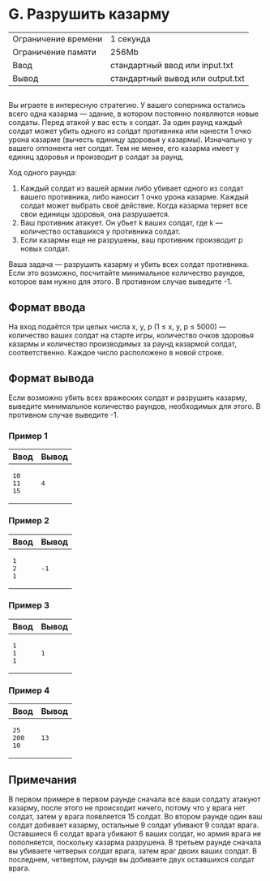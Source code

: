 <div class="problem-statement">
   <div class="header">
      <h1 class="title">G. Разрушить казарму</h1>
      <table>
         <tr class="time-limit">
            <td class="property-title">Ограничение времени</td>
            <td>1&nbsp;секунда</td>
         </tr>
         <tr class="memory-limit">
            <td class="property-title">Ограничение памяти</td>
            <td>256Mb</td>
         </tr>
         <tr class="input-file">
            <td class="property-title">Ввод</td>
            <td colspan="1">стандартный ввод или input.txt</td>
         </tr>
         <tr class="output-file">
            <td class="property-title">Вывод</td>
            <td colspan="1">стандартный вывод или output.txt</td>
         </tr>
      </table>
   </div>
   <h2></h2>
   <div class="legend"><span style="">
         <p>Вы играете в интересную стратегию. У вашего соперника остались всего одна казарма&nbsp;&mdash; здание, в котором постоянно появляются новые солдаты. Перед атакой у вас есть <span class="tex-math-text">x</span> солдат. За один раунд каждый солдат может убить одного из солдат противника или нанести 1 очко урона казарме (вычесть единицу
            здоровья у казармы). Изначально у вашего оппонента нет солдат. Тем не менее, его казарма имеет <span class="tex-math-text">y</span> единиц здоровья и производит <span class="tex-math-text">p</span> солдат за раунд.
         </p></span><p>Ход одного раунда: 
         <ol>
            <li>Каждый солдат из вашей армии либо убивает одного из солдат вашего противника, либо наносит 1 очко урона казарме. Каждый солдат
               может выбрать своё действие. Когда казарма теряет все свои единицы здоровья, она разрушается. 
            </li>
            <li>Ваш противник атакует. Он убьет <span class="tex-math-text">k</span> ваших солдат, где <span class="tex-math-text">k</span>&nbsp;&mdash; количество оставшихся у противника солдат. 
            </li>
            <li>Если казармы еще не разрушены, ваш противник производит <span class="tex-math-text">p</span> новых солдат. 
            </li>
         </ol>
      </p>
      <p>Ваша задача&nbsp;&mdash; разрушить казарму и убить всех солдат противника. Если это возможно, посчитайте минимальное количество раундов, которое вам
         нужно для этого. В противном случае выведите <span class="tex-math-text">-1</span>.
      </p>
   </div>
   <h2>Формат ввода</h2>
   <div class="input-specification"><span style="">
         <p>На вход подаётся три целых числа <span class="tex-math-text">x</span>, <span class="tex-math-text">y</span>, <span class="tex-math-text">p</span> (<span class="tex-math-text">1 &le; x, y, p &le; 5000</span>)&nbsp;&mdash; количество ваших солдат на старте игры, количество очков здоровья казармы и количество производимых за раунд казармой солдат,
            соответственно. Каждое число расположено в новой строке.
         </p></span></div>
   <h2>Формат вывода</h2>
   <div class="output-specification"><span style="">
         <p>Если возможно убить всех вражеских солдат и разрушить казарму, выведите минимальное количество раундов, необходимых для этого.
            В противном случае выведите <span class="tex-math-text">-1</span>.
         </p></span></div>
   <h3>Пример 1</h3>
   <table class="sample-tests">
      <thead>
         <tr>
            <th>Ввод</th>
            <th>Вывод</th>
         </tr>
      </thead>
      <tbody>
         <tr>
            <td><pre>10
11
15
</pre></td>
            <td><pre>4
</pre></td>
         </tr>
      </tbody>
   </table>
   <h3>Пример 2</h3>
   <table class="sample-tests">
      <thead>
         <tr>
            <th>Ввод</th>
            <th>Вывод</th>
         </tr>
      </thead>
      <tbody>
         <tr>
            <td><pre>1
2
1
</pre></td>
            <td><pre>-1
</pre></td>
         </tr>
      </tbody>
   </table>
   <h3>Пример 3</h3>
   <table class="sample-tests">
      <thead>
         <tr>
            <th>Ввод</th>
            <th>Вывод</th>
         </tr>
      </thead>
      <tbody>
         <tr>
            <td><pre>1
1
1
</pre></td>
            <td><pre>1
</pre></td>
         </tr>
      </tbody>
   </table>
   <h3>Пример 4</h3>
   <table class="sample-tests">
      <thead>
         <tr>
            <th>Ввод</th>
            <th>Вывод</th>
         </tr>
      </thead>
      <tbody>
         <tr>
            <td><pre>25
200
10
</pre></td>
            <td><pre>13
</pre></td>
         </tr>
      </tbody>
   </table>
   <h2>Примечания</h2>
   <div class="notes"><span style="">
         <p>В первом примере в первом раунде сначала все ваши солдату атакуют казарму, после этого не происходит ничего, потому что у
            врага нет солдат, затем у врага появляется <span class="tex-math-text">15</span> солдат. Во втором раунде один ваш солдат добивает казарму, остальные <span class="tex-math-text">9</span> солдат убивают <span class="tex-math-text">9</span> солдат врага. Оставшиеся <span class="tex-math-text">6</span> солдат врага убивают <span class="tex-math-text">6</span> ваших солдат, но армия врага не пополняется, поскольку казарма разрушена. В третьем раунде сначала вы убиваете четверых солдат
            врага, затем враг двоих ваших солдат. В последнем, четвертом, раунде вы добиваете двух оставшихся солдат врага.
         </p></span></div>